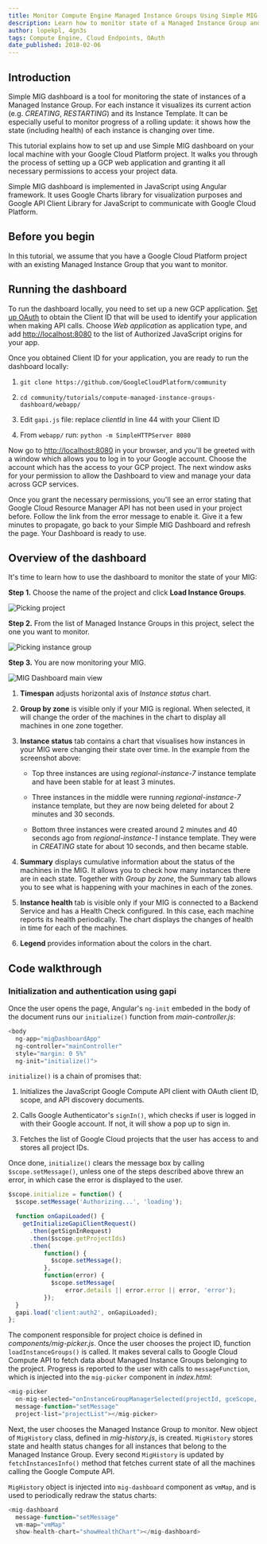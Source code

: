 ```yaml
---
title: Monitor Compute Engine Managed Instance Groups Using Simple MIG Dashboard
description: Learn how to monitor state of a Managed Instance Group and visualize it in a JavaScript application.
author: lopekpl, 4gn3s
tags: Compute Engine, Cloud Endpoints, OAuth
date_published: 2018-02-06
---
```


Introduction
------------

Simple MIG dashboard is a tool for monitoring the state of instances of
a Managed Instance Group. For each instance it visualizes its current
action (e.g. *CREATING*, *RESTARTING*) and its Instance Template. It can be
especially useful to monitor progress of a rolling update: it shows how
the state (including health) of each instance is changing over time.

This tutorial explains how to set up and use Simple MIG dashboard on
your local machine with your Google Cloud Platform project. It walks you
through the process of setting up a GCP web application and granting it
all necessary permissions to access your project data.

Simple MIG dashboard is implemented in JavaScript using Angular
framework. It uses Google Charts library for visualization purposes and
Google API Client Library for JavaScript to communicate with Google
Cloud Platform.

Before you begin
----------------

In this tutorial, we assume that you have a Google Cloud Platform
project with an existing Managed Instance Group that you want to monitor.

Running the dashboard
---------------------

To run the dashboard locally, you need to set up a new GCP application.
[Set up OAuth](https://support.google.com/cloud/answer/6158849?hl=en&ref_topic=6262490) to obtain the Client ID that will be used to identify your application when
making API calls. Choose *Web application* as application type, and add
[http://localhost:8080](http://localhost:8000) to the list
of Authorized JavaScript origins for your app.

Once you obtained Client ID for your application, you are ready to run
the dashboard locally:

1.  `git clone https://github.com/GoogleCloudPlatform/community`

2.  `cd community/tutorials/compute-managed-instance-groups-dashboard/webapp/`

3.  Edit `gapi.js` file: replace *clientId* in line 44 with your Client ID

4.  From `webapp/` run: `python -m SimpleHTTPServer 8080`

Now go to [http://localhost:8080](http://localhost:8080)
in your browser, and you'll be greeted with a window which allows you to
log in to your Google account. Choose the account which has the access
to your GCP project. The next window asks for your
permission to allow the Dashboard to view and manage your data across
GCP services.

Once you grant the necessary permissions, you'll see an error stating
that Google Cloud Resource Manager API has not been used in your project
before. Follow the link from the error message to enable it. Give it a
few minutes to propagate, go back to your Simple MIG Dashboard and
refresh the page. Your Dashboard is ready to use.

Overview of the dashboard
-------------------------

It's time to learn how to use the dashboard to monitor the state of your
MIG:

**Step 1.** Choose the name of the project and click **Load Instance Groups**.

![Picking project](media/step1.png)

**Step 2.** From the list of Managed Instance Groups in this project, select
the one you want to monitor.

![Picking instance group](media/step2.png)

**Step 3.** You are now monitoring your MIG.

![MIG Dashboard main view](media/step3.png)

1.  **Timespan** adjusts horizontal axis of *Instance status* chart.

2.  **Group by zone** is visible only if your MIG is regional. When selected, it will change the order of the machines in the chart to display all machines in one zone together.

3.  **Instance status** tab contains a chart that visualises how instances in your MIG were changing their state over time. In the example from the screenshot above:

    -   Top three instances are using *regional-instance-7* instance template and have been stable for at least 3 minutes.

    -   Three instances in the middle were running *regional-instance-7* instance template, but they are now being deleted for about 2 minutes and 30 seconds.

    -   Bottom three instances were created around 2 minutes and 40 seconds ago from *regional-instance-1* instance template. They were in *CREATING* state for about 10 seconds, and then became stable.

4.  **Summary** displays cumulative information about the status of the machines in the MIG. It allows you to check how many instances there are in each state. Together with *Group by zone*, the Summary tab allows you to see what is happening with your machines in each of the zones.

5.  **Instance health** tab is visible only if your MIG is connected to a Backend Service and has a Health Check configured. In this case, each machine reports its health periodically. The chart displays the changes of health in time for each of the machines.

6.  **Legend** provides information about the colors in the chart.

Code walkthrough
----------------

### Initialization and authentication using gapi

Once the user opens the page, Angular's `ng-init` embeded in the body of
the document runs our `initialize()` function from *main-controller.js*:


```js
<body
  ng-app="migDashboardApp"
  ng-controller="mainController"
  style="margin: 0 5%"
  ng-init="initialize()">
```

`initialize()` is a chain of promises that:

1.  Initializes the JavaScript Google Compute API client with OAuth client ID, scope, and API discovery documents.

2.  Calls Google Authenticator's `signIn()`, which checks if user is logged in with their Google account. If not, it will show a pop up to sign in.

3.  Fetches the list of Google Cloud projects that the user has access to and stores all project IDs.

Once done, `initialize()` clears the message box by calling
`$scope.setMessage()`, unless one of the steps described above threw an
error, in which case the error is displayed to the user.

```js
$scope.initialize = function() {
  $scope.setMessage('Authorizing...', 'loading');

  function onGapiLoaded() {
    getInitializeGapiClientRequest()
      .then(getSignInRequest)
      .then($scope.getProjectIds)
      .then(
          function() {
            $scope.setMessage();
          },
          function(error) {
            $scope.setMessage(
                error.details || error.error || error, 'error');
          });
  }
  gapi.load('client:auth2', onGapiLoaded);
};
```

The component responsible for project choice is defined in
*components/mig-picker.js*. Once the user chooses the project ID, function
`loadInstanceGroups()` is called. It makes several calls to Google Cloud
Compute API to fetch data about Managed Instance Groups belonging to the
project. Progress is reported to the user with calls to `messageFunction`,
which is injected into the `mig-picker` component in *index.html*:


```js
<mig-picker
  on-mig-selected="onInstanceGroupManagerSelected(projectId, gceScope, igm, migId)"
  message-function="setMessage"
  project-list="projectList"></mig-picker>
```

Next, the user chooses the Managed Instance Group to monitor. New object
of `MigHistory` class, defined in *mig-history.js*, is created. `MigHistory`
stores state and health status changes for all instances that belong to
the Managed Instance Group. Every second `MigHistory` is updated by
`fetchInstancesInfo()` method that fetches current state of all the
machines calling the Google Compute API.

`MigHistory` object is injected into `mig-dashboard` component as `vmMap`, and
is used to periodically redraw the status charts:

```js
<mig-dashboard
  message-function="setMessage"
  vm-map="vmMap"
  show-health-chart="showHealthChart"></mig-dashboard>
```
